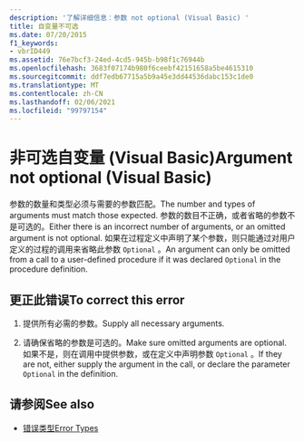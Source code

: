 ```yaml
---
description: '了解详细信息：参数 not optional (Visual Basic) '
title: 自变量不可选
ms.date: 07/20/2015
f1_keywords:
- vbrID449
ms.assetid: 76e7bcf3-24ed-4cd5-945b-b98f1c76944b
ms.openlocfilehash: 3683f07174b980f6ceebf42151658a5be4615310
ms.sourcegitcommit: ddf7edb67715a5b9a45e3dd44536dabc153c1de0
ms.translationtype: MT
ms.contentlocale: zh-CN
ms.lasthandoff: 02/06/2021
ms.locfileid: "99797154"
---
```

# <a name="argument-not-optional-visual-basic"></a><span data-ttu-id="f788f-103">非可选自变量 (Visual Basic)</span><span class="sxs-lookup"><span data-stu-id="f788f-103">Argument not optional (Visual Basic)</span></span>

<span data-ttu-id="f788f-104">参数的数量和类型必须与需要的参数匹配。</span><span class="sxs-lookup"><span data-stu-id="f788f-104">The number and types of arguments must match those expected.</span></span> <span data-ttu-id="f788f-105">参数的数目不正确，或者省略的参数不是可选的。</span><span class="sxs-lookup"><span data-stu-id="f788f-105">Either there is an incorrect number of arguments, or an omitted argument is not optional.</span></span> <span data-ttu-id="f788f-106">如果在过程定义中声明了某个参数，则只能通过对用户定义的过程的调用来省略此参数 `Optional` 。</span><span class="sxs-lookup"><span data-stu-id="f788f-106">An argument can only be omitted from a call to a user-defined procedure if it was declared `Optional` in the procedure definition.</span></span>  
  
## <a name="to-correct-this-error"></a><span data-ttu-id="f788f-107">更正此错误</span><span class="sxs-lookup"><span data-stu-id="f788f-107">To correct this error</span></span>  
  
1. <span data-ttu-id="f788f-108">提供所有必需的参数。</span><span class="sxs-lookup"><span data-stu-id="f788f-108">Supply all necessary arguments.</span></span>  
  
2. <span data-ttu-id="f788f-109">请确保省略的参数是可选的。</span><span class="sxs-lookup"><span data-stu-id="f788f-109">Make sure omitted arguments are optional.</span></span> <span data-ttu-id="f788f-110">如果不是，则在调用中提供参数，或在定义中声明参数 `Optional` 。</span><span class="sxs-lookup"><span data-stu-id="f788f-110">If they are not, either supply the argument in the call, or declare the parameter `Optional` in the definition.</span></span>  
  
## <a name="see-also"></a><span data-ttu-id="f788f-111">请参阅</span><span class="sxs-lookup"><span data-stu-id="f788f-111">See also</span></span>

- [<span data-ttu-id="f788f-112">错误类型</span><span class="sxs-lookup"><span data-stu-id="f788f-112">Error Types</span></span>](../../programming-guide/language-features/error-types.md)
